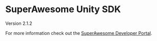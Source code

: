 SuperAwesome Unity SDK
==========================

Version 2.1.2

For more information check out the [SuperAwesome Developer Portal](http://developers.superawesome.tv/docs/unitysdk_v2).
